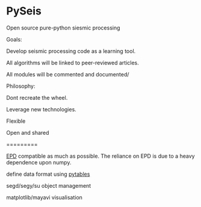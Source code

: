 PySeis
======

Open source pure-python siesmic processing

Goals:

Develop seismic processing code as a learning tool. 

All algorithms will be linked to peer-reviewed articles.

All modules will be commented and documented/

Philosophy:

Dont recreate the wheel. 

Leverage new technologies.

Flexible

Open and shared

=========

[EPD](https://www.enthought.com/products/epd/free/) compatible as much as possible.  The reliance on EPD is due to a heavy dependence upon numpy.

define data format using [pytables](http://www.pytables.org/)

segd/segy/su object management

matplotlib/mayavi visualisation